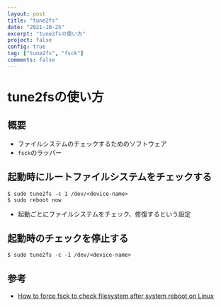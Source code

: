```yaml
---
layout: post
title: "tune2fs"
date: "2021-10-25"
excerpt: "tune2fsの使い方"
project: false
config: true
tag: ["tune2fs", "fsck"]
comments: false
---
```


# tune2fsの使い方

## 概要
 - ファイルシステムのチェックするためのソフトウェア
 - `fsck`のラッパー

## 起動時にルートファイルシステムをチェックする

```console
$ sudo tune2fs -c 1 /dev/<device-name>
$ sudo reboot now
```

 - 起動ごとにファイルシステムをチェック、修復するという設定

## 起動時のチェックを停止する

```console
$ sudo tune2fs -c -1 /dev/<device-name>
```

## 参考
 - [How to force fsck to check filesystem after system reboot on Linux](https://linuxconfig.org/how-to-force-fsck-to-check-filesystem-after-system-reboot-on-linux)

